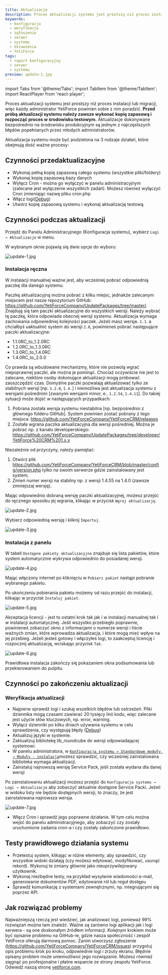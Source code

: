 ```yaml
---
title: Aktualizacje
description: Proces aktualizacji systemu jest prostszy niż proces instalacji lub migracji, więc każdy administrator YetiForce powinien sobie z nim poradzić.
keywords:
  - konfiguracja
  - weryfikacja
  - zgłoszenie
  - serwer
  - systemu
  - Ustawienia
  - YetiForce
tags:
  - raport konfiguracyjny
  - serwer
  - systemu
preview: update-1.jpg
---
```


import Tabs from '@theme/Tabs';
import TabItem from '@theme/TabItem';
import ReactPlayer from 'react-player';

Proces aktualizacji systemu jest prostszy niż proces instalacji lub migracji, więc każdy administrator YetiForce powinien sobie z nim poradzić. **Przed próbą aktualizacji systemu należy zawsze wykonać kopię zapasową i rozpocząć proces w środowisku testowym.** Aktualizacje dokonywane bezpośrednio na środowisku produkcyjnym są jednym z najczęstszych błędów popełnianych przez młodych administratorów.

<Tabs groupId="zhh7fxZ293w">
    <TabItem value="youtube-zhh7fxZ293w" label="🎬 YouTube">
        <ReactPlayer
            url="https://www.youtube.com/watch?v=zhh7fxZ293w"
            width="100%"
            height="500px"
            controls={true}
        />
    </TabItem>
    <TabItem value="yetiforce-zhh7fxZ293w" label="🎥 YetiForce TV">
        <ReactPlayer url="/video/system-update.mp4" width="100%" height="500px" controls={true} />
    </TabItem>
</Tabs>

Aktualizacja systemu może być podzielona na 3 rodzaje działań, które obejmują dość ważne procesy:

## Czynności przedaktualizacyjne

- Wykonaj pełną kopię zapasową całego systemu (wszystkie pliki/foldery)
- Wykonaj kopię zapasową bazy danych
- Wyłącz Cron - można go wyłączyć w panelu administracyjnym (zalecane jest wyłączenie wszystkich zadań). Możesz również wyłączyć Cron zmieniając nazwę pliku cron.php
- Włącz logi([Debug](/6.4.0/developer-guides/debug#podsumowanie))
- Utwórz kopię zapasową systemu i wykonaj aktualizację testową

## Czynności podczas aktualizacji

Przejdź do Panelu Administracyjnego (Konfiguracja systemu), wybierz `Logi → Aktualizacje` w menu.

W wybranym oknie pojawią się dwie opcje do wyboru:

![update-1.jpg](update-1.jpg)

### Instalacja ręczna

W instalacji manualnej ważne jest, aby wcześniej pobrać odpowiednią paczkę dla danego systemu.

Paczkę aktualizacyjną można pobrać z kilku miejsc, jednakże zalecanym miejscem jest nasze repozytorium GitHub: https://github.com/YetiForceCompany/UpdatePackages/tree/master/. Znajdują się tam paczki aktualizacyjne do wszystkich wersji. Należy wybrać tę paczkę, która odpowiada obecnej wersji systemu. Aktualizacja wymaga zachowania odpowiedniej kolejności paczek. Jeżeli masz wersje. `1.1`. a chciałbyś uaktualnić system do wersji `2.0`, powinieneś pobrać następujące paczki aktualizacyjne:

- 1.1.0RC_to_1.2.0RC
- 1.2.0RC_to_1.3.0RC
- 1.3.0RC_to_1.4.0RC
- 1.4.0RC_to_2.0.0

Co prawda są wbudowane mechanizmy, które nie pozwolą wgrać niepoprawnej paczki, ale można je pominąć. Chociaż oczywiście nie jest to zalecane, niektóre osoby dokonujące aktualizacji mogą próbować zaoszczędzić czas. Domyślne paczki pozwalają aktualizować tylko ze stabilnych wersji [np. `1.2.0`, `1.4.`] i niemożliwa jest aktualizacja systemu z wersjami pośrednimi [zwanymi wersjami minor, e.. `1.2.54`, `1.4.11`]. Do takiej sytuacji może dojść w następujących przypadkach:

1. Pobrana została wersja systemu niestabilna [np. bezpośrednio z głównego folderu GitHub]. System powinien zostać pobrany z tego miejsca: https://github.com/YetiForceCompany/YetiForceCRM/releases
2. Została wgrana paczka aktualizacyjna dla wersji pośredniej. Można je pobrać np. z kanału developerskiego: https://github.com/YetiForceCompany/UpdatePackages/tree/developer/YetiForce%20CRM%201.x.x

Niezależnie od przyczyny, należy pamiętać:

1. Otwórz plik https://github.com/YetiForceCompany/YetiForceCRM/blob/master/config/version.php tylko na swoim serwerze gdzie zainstalowany jest system;
2. Zmień numer wersji na stabilny np. z wersji 1.4.55 na 1.4.0 (zawsze zmniejszaj wersję).

Mając odpowiednio dobraną wersję paczki aktualizacyjnej, możesz przejść do ręcznego sposobu jej wgrania, klikając w przycisk `Wgraj aktualizację`.

![update-2.jpg](update-2.jpg)

Wybierz odpowiednią wersję i kliknij `Importuj`.

![update-3.jpg](update-3.jpg)

### Instalacja z panelu

W tabeli `Dostępne pakiety aktualizacyjne` znajduje się lista pakietów, które system automatycznie wykrywa odpowiednio do posiadanej wersji.

![update-4.jpg](update-4.jpg)

Mając włączony internet po kliknięciu w `Pobierz pakiet` nastąpi pobranie wybranego pakietu.

Po ukończeniu pobierania pakietu możemy od razu przejść do instalacji, klikając w przycisk `Instaluj pakiet`.

![update-5.jpg](update-5.jpg)

Akceptacja licencji - jest to ostatni krok tak jak i w instalacji manualnej tak i w instalacji automatycznej. Jeśli wszystko przebiegło poprawnie, powinieneś zobaczyć okno z informacjami o numerze wersji i liście ważnych zmian, które wprowadza aktualizacja, i które mogą mieć wpływ na jej przebieg. Jeżeli jesteś gotowy i włączyłeś logi, to zaakceptuj licencję i rozpocznij aktualizację, wciskając przycisk `Tak`.

![update-6.jpg](update-6.jpg)

Prawidłowa instalacja zakończy się pokazaniem okna podsumowania lub przekierowaniem do pulpitu.

## Czynności po zakończeniu aktualizacji

### Weryfikacja aktualizacji

- Najpierw sprawdź logi i szukaj wszelkich błędów lub ostrzeżeń. Pliki dziennika mogą czasami zawierać 20 tysięcy linii kodu, więc zalecane jest użycie słów kluczowych, np. error, warning.
- Wyłącz dzienniki po kilku dniach używania systemu w celu sprawdzenia, czy występują błędy ([Debug](/6.4.0/developer-guides/debug#podsumowanie))
- Aktualizuj języki w systemie.
- Zaktualizuj bibliotekę lib_roundcube do wersji odpowiadającej systemowi.
- W panelu administratora, w [`Konfiguracja systemu → Standardowe moduły → Moduły - instalacja`](/administrator-guides/standard-modules/modules-installation/)możesz sprawdzić, czy wcześniej zainstalowana biblioteka wymaga aktualizacji.
- Zainstaluj najnowszą wersję Service Pack, jeśli została wydana dla danej wersji

Po zainstalowaniu aktualizacji możesz przejść do `Konfiguracja systemu → Logi → Aktualizacje` aby zobaczyć aktualnie dostępne Service Packi. Jeżeli w widoku listy nie będzie dostępnych wersji, to znaczy, że jest zainstalowana najnowsza wersja.

![update-7.jpg](update-7.jpg)

- Włącz Cron i sprawdź jego poprawne działanie. W tym celu można wejść do panelu administracyjnego, aby zobaczyć czy zostały uruchomione zadania cron-a i czy zostały zakończone prawidłowo.

## Testy prawidłowego działania systemu

- Przetestuj system, klikając w różne elementy, aby sprawdzić, czy wszystkie widoki działają (czy możesz edytować, modyfikować, usunąć rekord). Wykonuj te zmiany głównie jako nieuprzywilejowany użytkownik.
- Wykonaj niezbędne testy, na przykład wysyłanie wiadomości e-mail, generowanie dokumentów PDF, edytowanie ról lub reguł dostępu
- Sprawdź komunikację z systemami zewnętrznymi, np. integrującymi się poprzez API.

## Jak rozwiązać problemy

Najważniejszą rzeczą jest wiedzieć, jak analizować logi, ponieważ 99% rozwiązań można tam znaleźć. Ważne są zarówno logi aplikacji jak i logi serwera - są one doskonałym źródłem informacji. Kolejnym krokiem może być opisanie problemu na GitHub-ie, gdzie nasza społeczność i zespół YetiForce oferują darmową pomoc. Zanim utworzysz zgłoszenie (https://github.com/YetiForceCompany/YetiForceCRM/issues) przygotuj opis problemu krok po kroku, odpowiednie logi i zrzuty ekranu. Błędnie opisany problem może uniemożliwoć jego rozwiązanie. Możesz również sięgnąć po profesjonalne i płatne wsparcie ze strony zespołu YetiForce. Odwiedź naszą stronę [yetiforce.com](https://yetiforce.com/pl/uslugi/wsparcie-techniczne-i-biznesowe.html).
